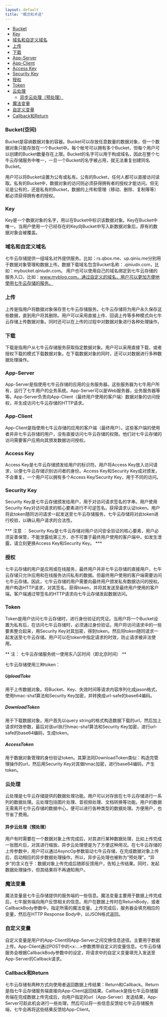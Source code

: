 ```yaml
---
layout: default
title: "概念和术语"
---
```


- [Bucket](#Bucket)
- [Key](#Key)
- [域名和自定义域名](#domain-selfdef)
- [上传](#Upload)
- [下载](#Download)
- [App-Server](#App-Server)
- [App-Client](#App-Client)
- [Access Key](#Access-Key)
- [Security Key](#Security-Key)
- [授权](#Authertication)
- [Token](#Token)
- [云处理](#FOP)
  - [异步云处理（预处理）](#FOP-Async)
- [魔法变量](#Magic-Variable)
- [自定义变量](#Selfdef-Variable)
- [Callback和Return](#Callback-Return)


<a name="Bucket"></a>

### Bucket(空间)

Bucket是容纳数据对象的容器。Bucket可以存放任意数量的数据对象，但一个数据对象只能存放在一个Bucket中。每个帐号可以拥有多个Bucket，但每个用户可以创建的Bucket数量存在上限。Bucket的名字可以用于构成域名，因此在整个七牛云存储服务中唯一，一旦一个Bucket的名字被占用，就无法重复创建同名Bucket。

用户可以将Bucket设置为公有或私有。公有的Bucket，任何人都可以直接访问读取。私有的Bucket中，数据对象的访问则必须获得拥有者的授权才能访问。但无论是公有的，还是私有的Bucket，数据的上传和管理（移动、删除、复制等等）都必须获得拥有者的授权。

<a name="Key"></a>

### Key

Key是一个数据对象的名字，用以在Bucket中标识该数据对象。Key在Bucket中唯一。当用户使用一个已经存在的Key向Bucket中写入新数据对象后，原有的数据对象会被覆盖。

<a name="domain-selfdef"></a>

### 域名和自定义域名

七牛云存储提供一组域名对外提供服务。比如：rs.qbox.me、up.qiniu.me分别用于数据对象管理和数据上传。数据下载域名包含Bucket名称：<Bucket>.qiniudn.com，比如：mybucket.qiniudn.com。
用户也可以使用自己的域名绑定到七牛云存储的服务入口，比如：www.myblog.com。通过自定义的域名，用户可以更加方便地使用七牛云存储的服务。

<a name="Upload"></a>

### 上传

上传是指用户将数据对象保存至七牛云存储服务。七牛云存储将为用户永久保存这些数据，直到用户将其删除。用户可以采用直接上传、回调上传等多种模式向七牛云存储上传数据对象。同时还可以在上传的过程中对数据对象进行各种处理操作。

<a name="Download"></a>

### 下载

下载是指用户从七牛云存储服务获取指定数据对象。用户可以采用直接下载，或者授权下载的模式下载数据对象。在下载数据对象的同时，还可以对数据进行多种数据处理操作。

<a name="App-Server"></a>

### App-Server

App-Server是指使用七牛云存储的应用的业务服务器。这些服务器为七牛用户所有，运行了七牛用户的业务系统。App-Server可以是Web服务器，业务服务器等等。App-Server负责向App-Client（最终用户使用的客户端）数据对象的访问授权，并生成访问七牛云存储的HTTP请求。

<a name="App-Client"></a>

### App-Client

App-Client是指使用七牛云存储的应用的客户端（最终用户）。这些客户端的使用者并非七牛云存储的用户，没有直接访问七牛云存储的权限。他们对七牛云存储的访问需要客户应用向其颁发数据访问授权。

<a name="Access-Key"></a>

### Access Key

Access Key是七牛云存储颁发给用户的标识符。用户将Access Key放入访问请求，以便七牛云存储识别访问者的身份。Access Key和Security Key成对颁发，不会重复。一个用户可以拥有多个Access Key/Security Key，用于不同的访问。

<a name="Security-Key"></a>

### Security Key

Security Key是七牛云存储颁发给用户，用于对访问请求签名的字串。用户使用Security Key对访问请求的核心要素进行不可逆签名，获得请求认证token。用户将此token随同访问请求一起发送至七牛云存储服务，七牛云存储将对此token进行校验，以确认用户请求的合法性。

*** 注意 ： Security Key是七牛云存储对用户访问安全验证的核心要素，用户必须妥善保管，不能泄露给第三方，亦不可置于最终用户使用的客户端中。如发生泄露，请立刻更换Access Key和Security Key。 ***

<a name="Authertication"></a>

### 授权

七牛云存储的用户是应用或在线服务，最终用户并非七牛云存储的直接用户，七牛云存储只允许应用和在线服务访问私有的数据。但最终用户使用的客户端需要访问七牛云存储。因此，七牛云存储的用户需要向最终用户颁发私有数据访问的授权。用户构造HTTP请求，对其签名，获得token，并将其发送至最终用户使用的客户端。客户端通过带签名的HTTP请求向七牛云存储发起数据访问。

<a name="Token"></a>

### Token

Token是用户访问七牛云存储时，进行身份验证的凭证。当用户将一个Bucket设置为私有后，在访问七牛云存储时，必须通过身份验证。用户将访问请求中的一些要素整合起来，用Security Key对其加密，得到token。然后将token随同请求一起发送至七牛云存储。用户可以在token中指定请求的时效，防止请求被非法使用。

** 注： 七牛云存储服务统一使用东八区时间（即北京时间） **

七牛云存储使用三种token：

##### UploadToke

用于上传数据对象。将Bucket、Key、失效时间等请求内容序列化成jason格式，使用hmac-sha1算法和Security Key加密，并转换成url-safe的base64编码。

##### DownloadToken

用于下载数据对象。用户首先以query string的格式构造数据下载的url，然后加上请求时效参数，最后对该url执行hmac-sha1算法和Security Key加密，进行url-safe的base64编码，生成token。

##### AccessToken

用于数据对象管理的身份验证token。其算法同DownloadToken类似：构造完管理操作的url，然后用Security Key对其做hmac加密，进行base64编码，产生token。

<a name="FOP"></a>

### 云处理

云处理是七牛云存储提供的数据处理功能。用户可以对存放在七牛云存储进行一系列的数据处理。云处理包括图片处理、音视频处理、文档转换等功能。用户的数据无需离开七牛云存储的数据中心，便可以进行各种类型的数据处理。方便用户，也节省了费用。

<a name="FOP-Async"></a>

#### 异步云处理（预处理）

用户有时需要在一个数据对象上传完成后，对其进行某种数据处理，比如上传完成一张图片后，对其进行缩放。异步云处理便是为了方便这种用况。在七牛云存储的上传参数中，用户可以通过AsyncOp参数驱动七牛云存储，在完成数据对象上传后，启动相应的异步数据处理操作。所以，异步云处理也被称为“预处理”。“异步”的含义在于：数据对象上传完成后随即反馈用户，告知上传结果。同时，发起数据处理操作，但其结果将不再通知用户。

<a name="Magic-Variable"></a>

### 魔法变量

魔法变量是七牛云存储提供的服务端的一些信息。魔法变量主要用于数据上传完成后，七牛服务端向用户反馈相关的信息。用户在数据上传时在ReturnBody，或者CallbackBody参数中，指定所需的魔法变量。上传完成后，服务器会填充相应的变量，然后在HTTP Response Body中，以JSON格式返回。

<a name="Selfdef-Variable"></a>

### 自定义变量

自定义变量是用户的App-Client同App-Server之间交换信息途径。主要用于数据上传。App-Client通过POST中的<x:...>参数携带自定义的变量信息。七牛云存储服务会根据CallbackBody参数中的设定，将请求中的自定义变量填充入发送至App-Server的Callback请求。

<a name="Callback-Return"></a>

### Callback和Return

七牛云存储有两种方式向使用者返回数据上传结果：Return和Callback。Return是指七牛云存储服务端直接向App-Client返回结果。Callback是指七牛云存储服务端在完成数据上传完成后，向用户指定的url（App-Server）发送结果，App-Server可趁此机会进行一些处理，然后可以将一些信息反馈给七牛云存储服务端，七牛会再将这些结果反馈给App-Client。
